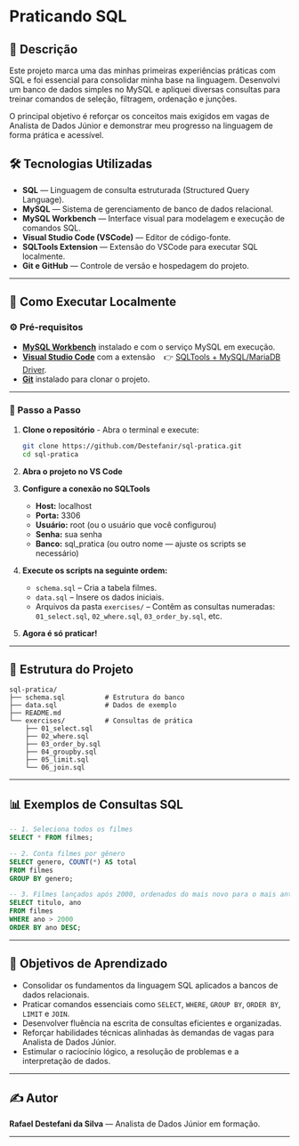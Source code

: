 # Praticando SQL

## 📘 Descrição

Este projeto marca uma das minhas primeiras experiências práticas com SQL e foi essencial para consolidar minha base na linguagem. Desenvolvi um banco de dados simples no MySQL e apliquei diversas consultas para treinar comandos de seleção, filtragem, ordenação e junções. 

O principal objetivo é reforçar os conceitos mais exigidos em vagas de Analista de Dados Júnior e demonstrar meu progresso na linguagem de forma prática e acessível.


## 🛠️ Tecnologias Utilizadas

- **SQL** — Linguagem de consulta estruturada (Structured Query Language).
- **MySQL** — Sistema de gerenciamento de banco de dados relacional.
- **MySQL Workbench** — Interface visual para modelagem e execução de comandos SQL.
- **Visual Studio Code (VSCode)** — Editor de código-fonte.
- **SQLTools Extension** — Extensão do VSCode para executar SQL localmente.
- **Git e GitHub** — Controle de versão e hospedagem do projeto.

---

## 🚀 Como Executar Localmente

### ⚙️ Pré-requisitos

- **[MySQL Workbench](https://dev.mysql.com/downloads/installer/)** instalado e com o serviço MySQL em execução.
- **[Visual Studio Code](https://code.visualstudio.com/download)** com a extensão  
 👉 [SQLTools + MySQL/MariaDB Driver](https://marketplace.visualstudio.com/items?itemName=mtxr.sqltools).
- **[Git](https://git-scm.com/)** instalado para clonar o projeto.

---

### 🧭 Passo a Passo

1.  **Clone o repositório** - Abra o terminal e execute:

    ```bash
    git clone https://github.com/Destefanir/sql-pratica.git
    cd sql-pratica
    ```

2. **Abra o projeto no VS Code**

3. **Configure a conexão no SQLTools**
    - **Host:** localhost
    - **Porta:** 3306
    - **Usuário:** root (ou o usuário que você configurou)
    - **Senha:** sua senha
    - **Banco:** sql_pratica (ou outro nome — ajuste os scripts se necessário)

4. **Execute os scripts na seguinte ordem:**
    - `schema.sql` – Cria a tabela filmes.
    - `data.sql` – Insere os dados iniciais.
    - Arquivos da pasta `exercises/` – Contêm as consultas numeradas:
   `01_select.sql`, `02_where.sql`, `03_order_by.sql`, etc.

5. **Agora é só praticar!**

---

## 📂 Estrutura do Projeto

```plaintext
sql-pratica/
├── schema.sql          # Estrutura do banco
├── data.sql            # Dados de exemplo
├── README.md
└── exercises/          # Consultas de prática
    ├── 01_select.sql
    ├── 02_where.sql
    ├── 03_order_by.sql
    ├── 04_groupby.sql
    ├── 05_limit.sql
    └── 06_join.sql
```  

---

## 📊 Exemplos de Consultas SQL

```sql
-- 1. Seleciona todos os filmes
SELECT * FROM filmes;

-- 2. Conta filmes por gênero
SELECT genero, COUNT(*) AS total
FROM filmes
GROUP BY genero;

-- 3. Filmes lançados após 2000, ordenados do mais novo para o mais antigo
SELECT titulo, ano
FROM filmes
WHERE ano > 2000
ORDER BY ano DESC;
```

---

## 🎯 Objetivos de Aprendizado
- Consolidar os fundamentos da linguagem SQL aplicados a bancos de dados relacionais.
- Praticar comandos essenciais como `SELECT`, `WHERE`, `GROUP BY`, `ORDER BY`, `LIMIT` e `JOIN`.
- Desenvolver fluência na escrita de consultas eficientes e organizadas.
- Reforçar habilidades técnicas alinhadas às demandas de vagas para Analista de Dados Júnior.
- Estimular o raciocínio lógico, a resolução de problemas e a interpretação de dados.

---

## ✍️ Autor

**Rafael Destefani da Silva** — Analista de Dados Júnior em formação.

---